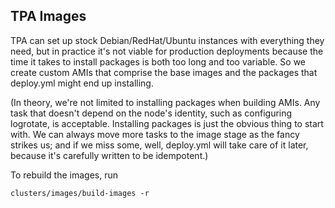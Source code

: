 TPA Images
----------

TPA can set up stock Debian/RedHat/Ubuntu instances with everything they
need, but in practice it's not viable for production deployments because
the time it takes to install packages is both too long and too variable.
So we create custom AMIs that comprise the base images and the packages
that deploy.yml might end up installing.

(In theory, we're not limited to installing packages when building AMIs.
Any task that doesn't depend on the node's identity, such as configuring
logrotate, is acceptable. Installing packages is just the obvious thing
to start with. We can always move more tasks to the image stage as the
fancy strikes us; and if we miss some, well, deploy.yml will take care
of it later, because it's carefully written to be idempotent.)

To rebuild the images, run

    clusters/images/build-images -r
